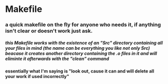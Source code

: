 # Makefile

### a quick makefile on the fly for anyone who needs it, if anything isn't clear or doesn't work just ask.

##### this Makefile works with the existence of an "Src" directory containing all your files in mind (the name can be everything you like not only Src) beacase it creates another directory containing the .o files in it and will eliminte it afterwards with the "clean" command
#### essentially what I'm saying is "look out, cause it can and will delete all your work if used incorrectly"

